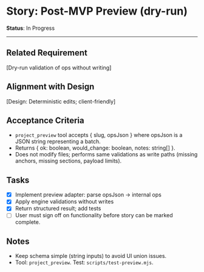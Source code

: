# Story: Post-MVP Preview (dry-run)

**Status**: In Progress

---

## Related Requirement

[Dry-run validation of ops without writing]

## Alignment with Design

[Design: Deterministic edits; client-friendly]

## Acceptance Criteria

- `project_preview` tool accepts { slug, opsJson } where opsJson is a JSON string representing a batch.
- Returns { ok: boolean, would_change: boolean, notes: string[] }.
- Does not modify files; performs same validations as write paths (missing anchors, missing sections, payload limits).

## Tasks

- [x] Implement preview adapter: parse opsJson → internal ops
- [x] Apply engine validations without writes
- [x] Return structured result; add tests
- [ ] User must sign off on functionality before story can be marked complete.

## Notes

- Keep schema simple (string inputs) to avoid UI union issues.
- Tool: `project_preview`. Test: `scripts/test-preview.mjs`.
